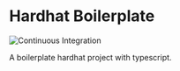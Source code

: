 # Hardhat Boilerplate

![Continuous Integration](https://github.com/shapeshed/hardhat-boilerplate/workflows/Continuous%20Integration/badge.svg?branch=master)

A boilerplate hardhat project with typescript.
